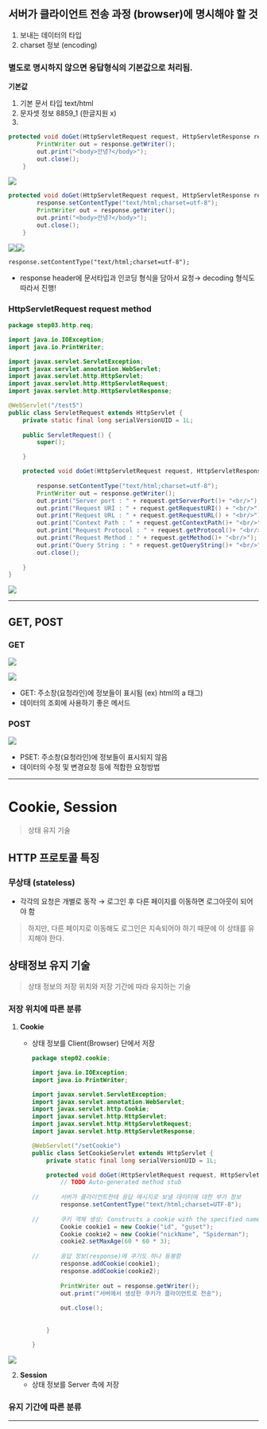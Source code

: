 ## 서버가 클라이언트 전송 과정 (browser)에 명시해야 할 것

1. 보내는 데이터의 타입
2. charset 정보 (encoding)

### 별도로 명시하지 않으면 응답형식의 기본값으로 처리됨.

**기본값**

1. 기본 문서 타입 text/html
2. 문자셋 정보 8859_1 (한글지원 x)
3. 

```java
protected void doGet(HttpServletRequest request, HttpServletResponse response) throws ServletException, IOException {
		PrintWriter out = response.getWriter();
		out.print("<body>안녕?</body>");
		out.close();
	}
```
![](https://velog.velcdn.com/images/pdg0526/post/ece024c1-e13a-445b-8c50-73ce230fe75b/image.png)



```java
protected void doGet(HttpServletRequest request, HttpServletResponse response) throws ServletException, IOException {
		response.setContentType("text/html;charset=utf-8");
		PrintWriter out = response.getWriter();
		out.print("<body>안녕?</body>");
		out.close();
	}
```
![](https://velog.velcdn.com/images/pdg0526/post/e5bffd84-5188-4b07-93f3-19d523d5a6ec/image.png)![](https://velog.velcdn.com/images/pdg0526/post/4a9ad710-acaa-4341-9015-1d118a863cd0/image.png)


`response.setContentType("text/html;charset=utf-8");`

- response header에 문서타입과 인코딩 형식을 담아서 요청→ decoding 형식도 따라서 진행!

### HttpServletRequest request method

```java
package step03.http.req;

import java.io.IOException;
import java.io.PrintWriter;

import javax.servlet.ServletException;
import javax.servlet.annotation.WebServlet;
import javax.servlet.http.HttpServlet;
import javax.servlet.http.HttpServletRequest;
import javax.servlet.http.HttpServletResponse;

@WebServlet("/test5")
public class ServletRequest extends HttpServlet {
	private static final long serialVersionUID = 1L;
       
    public ServletRequest() {
        super();

    }

	protected void doGet(HttpServletRequest request, HttpServletResponse response) throws ServletException, IOException {
		
		response.setContentType("text/html;charset=utf-8");
		PrintWriter out = response.getWriter();
		out.print("Server port : " + request.getServerPort()+ "<br/>");
		out.print("Request URI : " + request.getRequestURI() + "<br/>");
		out.print("Request URL : " + request.getRequestURL() + "<br/>");
		out.print("Context Path : " + request.getContextPath()+ "<br/>");
		out.print("Request Protocol : " + request.getProtocol()+ "<br/>");
		out.print("Request Method : " + request.getMethod()+ "<br/>");
		out.print("Query String : " + request.getQueryString()+ "<br/>");
		out.close();
		
	}
}
```
![](https://velog.velcdn.com/images/pdg0526/post/e82b84e9-b547-4a91-81c6-ad988a659268/image.png)

---

## GET, POST

### GET
![](https://velog.velcdn.com/images/pdg0526/post/335651eb-f123-4475-84f7-17af1d94cdf1/image.png)

![](https://velog.velcdn.com/images/pdg0526/post/9eb0fd02-7432-4143-86bf-29fa780de5df/image.png)


- GET: 주소창(요청라인)에 정보들이 표시됨 (ex) html의 a 태그)
- 데이터의 조회에 사용하기 좋은 메서드

### POST

![](https://velog.velcdn.com/images/pdg0526/post/86df914f-3c7a-441b-9534-13669c811107/image.png)



- PSET: 주소창(요청라인)에 정보들이 표시되지 않음
- 데이터의 수정 및 변경요청 등에 적합한 요청방법

---

# Cookie, Session

> 상태 유지 기술
> 

## HTTP 프로토콜 특징

### 무상태 (stateless)

- 각각의 요청은 개별로 동작 → 로그인 후 다른 페이지를 이동하면 로그아웃이 되어야 함

> 하지만, 다른 페이지로 이동해도 로그인은 지속되어야 하기 때문에 이 상태를 유지해야 한다.
> 

## 상태정보 유지 기술

> 상태 정보의 저장 위치와 저장 기간에  따라 유지하는 기술
> 

### 저장 위치에 따른 분류

1. **Cookie**
    - 상태 정보를 Client(Browser) 단에서 저장
        
        ```java
        package step02.cookie;
        
        import java.io.IOException;
        import java.io.PrintWriter;
        
        import javax.servlet.ServletException;
        import javax.servlet.annotation.WebServlet;
        import javax.servlet.http.Cookie;
        import javax.servlet.http.HttpServlet;
        import javax.servlet.http.HttpServletRequest;
        import javax.servlet.http.HttpServletResponse;
        
        @WebServlet("/setCookie")
        public class SetCookieServlet extends HttpServlet {
        	private static final long serialVersionUID = 1L;
        
        	protected void doGet(HttpServletRequest request, HttpServletResponse response) throws ServletException, IOException {
        		// TODO Auto-generated method stub
        		
        //		서버가 클라이언트한테 응답 메시지로 보낼 데이터에 대한 부가 정보
        		response.setContentType("text/html;charset=UTF-8");
        		
        //		쿠키 객체 생성: Constructs a cookie with the specified name and value. 
        		Cookie cookie1 = new Cookie("id", "guset");
        		Cookie cookie2 = new Cookie("nickName", "Spiderman");
        		cookie2.setMaxAge(60 * 60 * 3);
        		
        //		응답 정보(response)에 쿠기도 하나 동봉함
        		response.addCookie(cookie1);
        		response.addCookie(cookie2);
        		
        		PrintWriter out = response.getWriter();
        		out.print("서버에서 생성한 쿠키가 클라이언트로 전송");
        		
        		out.close();
        		
        		
        	}
        
        }
        ```
        
![](https://velog.velcdn.com/images/pdg0526/post/6106dee2-f65e-4cde-82cf-ceb08fdfa45e/image.png)


2. **Session**
    - 상태 정보를 Server 측에 저장

### 유지 기간에 따른 분류

---